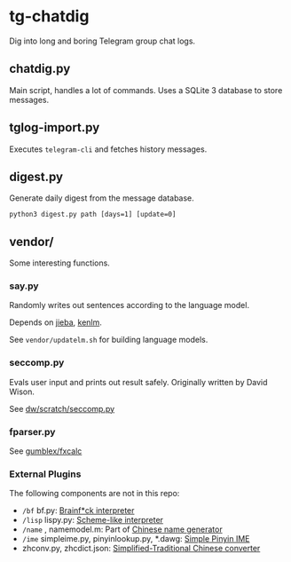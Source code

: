 # tg-chatdig
Dig into long and boring Telegram group chat logs.

## chatdig.py

Main script, handles a lot of commands. Uses a SQLite 3 database to store messages.

## tglog-import.py

Executes `telegram-cli` and fetches history messages.

## digest.py

Generate daily digest from the message database.

`python3 digest.py path [days=1] [update=0]`

## vendor/

Some interesting functions.

### say.py

Randomly writes out sentences according to the language model.

Depends on [jieba](https://github.com/fxsjy/jieba), [kenlm](https://github.com/kpu/kenlm).

See `vendor/updatelm.sh` for building language models.

### seccomp.py

Evals user input and prints out result safely. Originally written by David Wison.

See [dw/scratch/seccomp.py](https://github.com/dw/scratch/blob/master/seccomp.py)

### fparser.py

See [gumblex/fxcalc](https://github.com/gumblex/fxcalc)

### External Plugins

The following components are not in this repo:

* `/bf` bf.py: [Brainf*ck interpreter](http://www.cs.princeton.edu/~ynaamad/misc/bf.htm)
* `/lisp` lispy.py: [Scheme-like interpreter](http://norvig.com/lispy.html)
* `/name` , namemodel.m: Part of [Chinese name generator](https://github.com/gumblex/chinesename)
* `/ime` simpleime.py, pinyinlookup.py, \*.dawg: [Simple Pinyin IME](https://github.com/gumblex/simpleime)
* zhconv.py, zhcdict.json: [Simplified-Traditional Chinese converter](https://github.com/gumblex/zhconv)
